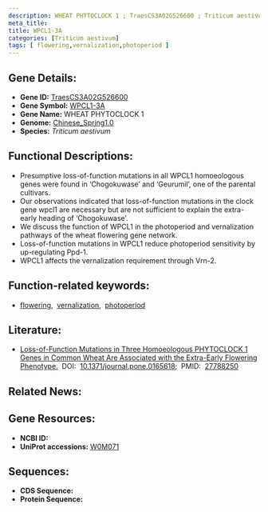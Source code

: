 ```yaml
---
description: WHEAT PHYTOCLOCK 1 ; TraesCS3A02G526600 ; Triticum aestivum
meta_title:
title: WPCL1-3A
categories: [Triticum aestivum]
tags: [ flowering,vernalization,photoperiod ]
---
```


## Gene Details:
- **Gene ID:**	[TraesCS3A02G526600](https://ensembl.gramene.org/Triticum_aestivum/Gene/Summary?g=TraesCS3A02G526600)
- **Gene Symbol:** <u>WPCL1-3A</u>
- **Gene Name:** WHEAT PHYTOCLOCK 1
- **Genome:** [Chinese_Spring1.0](https://ensembl.gramene.org/Triticum_aestivum/Info/Index)
- **Species:** *Triticum aestivum*

## Functional Descriptions:
   - Presumptive loss-of-function mutations in all WPCL1 homoeologous genes were found in ‘Chogokuwase’ and ‘Geurumil’, one of the parental cultivars.
   - Our observations indicated that loss-of-function mutations in the clock gene wpcl1 are necessary but are not sufficient to explain the extra-early heading of ‘Chogokuwase’.
   - We discuss the function of WPCL1 in the photoperiod and vernalization pathways of the wheat flowering gene network.
   - Loss-of-function mutations in WPCL1 reduce photoperiod sensitivity by up-regulating Ppd-1.
   - WPCL1 affects the vernalization requirement through Vrn-2.

## Function-related keywords:
   - [flowering](/tags/flowering/),&nbsp;&nbsp;[vernalization](/tags/vernalization/),&nbsp;&nbsp;[photoperiod](/tags/photoperiod/)

## Literature:
   - [Loss-of-Function Mutations in Three Homoeologous PHYTOCLOCK 1 Genes in Common Wheat Are Associated with the Extra-Early Flowering Phenotype.]( https://journals.plos.org/plosone/article?id=10.1371/journal.pone.0165618)&nbsp;&nbsp;DOI:&nbsp;&nbsp;[10.1371/journal.pone.0165618](https://journals.plos.org/plosone/article?id=10.1371/journal.pone.0165618);&nbsp;&nbsp;PMID:&nbsp;&nbsp;[27788250](https://pubmed.ncbi.nlm.nih.gov/27788250/)

## Related News:

## Gene Resources:
- **NCBI ID:**  [](https://www.ncbi.nlm.nih.gov/gene/?term=)
- **UniProt accessions:** [W0M071](https://www.uniprot.org/uniprotkb/W0M071/entry)



## Sequences:
- **CDS Sequence:**
- **Protein Sequence:**
